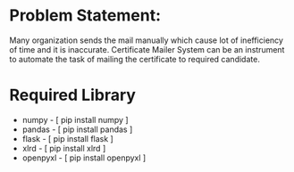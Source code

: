 # Problem Statement: 
Many organization sends the mail manually which cause lot of inefficiency of time and it is inaccurate. Certificate Mailer System can be an instrument to automate the task of mailing the certificate to required candidate.

# Required Library
<ul>
  <li>numpy - [ pip install numpy ]</li>
<li>pandas - [ pip install pandas ]</li>
<li>flask - [ pip install flask ]</li>
<li>xlrd - [ pip install xlrd ]</li>
  <li>openpyxl - [ pip install openpyxl ]</li>
</ul>

